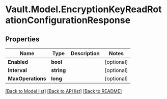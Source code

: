 # Vault.Model.EncryptionKeyReadRotationConfigurationResponse

## Properties

Name | Type | Description | Notes
------------ | ------------- | ------------- | -------------
**Enabled** | **bool** |  | [optional] 
**Interval** | **string** |  | [optional] 
**MaxOperations** | **long** |  | [optional] 

[[Back to Model list]](../README.md#documentation-for-models) [[Back to API list]](../README.md#documentation-for-api-endpoints) [[Back to README]](../README.md)

